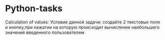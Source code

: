 # Python-tasks
Сalculation of values: Условие данной задачи: создайте 2 текстовых поля и кнопку,при нажатии на которую происходит вычисление наибольшего значения введенного пользователем
